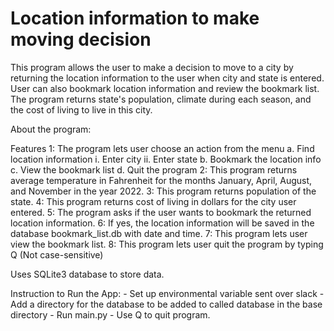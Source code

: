 # Location information to make moving decision

This program allows the user to make a decision to move to a city by returning the location information to the user
when city and state is entered. User can also bookmark location information and review the bookmark list.
The program returns state's population, climate during each season, and the cost of living to live in this city.

About the program:

Features
1: The program lets user choose an action from the menu
    a. Find location information
        i. Enter city
        ii. Enter state
    b. Bookmark the location info
    c. View the bookmark list
    d. Quit the program
2: This program returns average temperature in Fahrenheit for the months January, April, August, and November in the year 2022.
3: This program returns population of the state.
4: This program returns cost of living in dollars for the city user entered.
5: The program asks if the user wants to bookmark the returned location information. 
6: If yes, the location information will be saved in the database bookmark_list.db with date and time.
7: This program lets user view the bookmark list.
8: This program lets user quit the program by typing Q (Not case-sensitive)


Uses SQLite3 database to store data.

Instruction to Run the App:
    - Set up environmental variable sent over slack
    - Add a directory for the database to be added to called database in the base directory
    - Run main.py
    - Use Q to quit program.